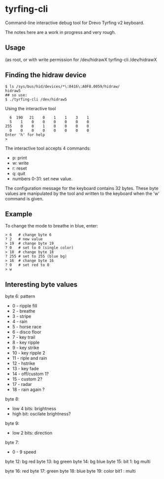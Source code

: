 
tyrfing-cli
===========

Command-line interactive debug tool for Drevo Tyrfing v2 keyboard.

The notes here are a work in progress and very rough.

Usage
-----

(as root, or with write permission for /dev/hidrawX
tyrfing-cli /dev/hidrawX

Finding the hidraw device
-------------------------

```
$ ls /sys/bus/hid/devices/*\:0416\:A0F8.0059/hidraw/
hidraw5
## so use:
$ ./tyrfing-cli /dev/hidraw5
```

Using the interactive tool

```
  6  190   21    0    1    1    3    1  
  5    1    0    0    0    0    0    0  
255    0    0    1    0    0    0    0  
  0    0    0    0    0    0    0    0
Enter 'h' for help
>
```

The interactive tool accepts 4 commands:

* p: print
* w: write
* r: reset
* q: quit
* numbers 0-31: set new value.

The configuration message for the keyboard contains 32 bytes.  These
byte values are manipulated by the tool and written to the keyboard when
the 'w' command is given.

Example
-------

To change the mode to breathe in blue, enter:

```
> 6   # change byte 6
? 2   # new value
> 19  # change byte 19
? 0   # set to 0 (single color)
> 18  # change byte 18 
? 255 # set to 255 (blue bg)
> 16  # change byte 16
? 0   # set red to 0
> w
```

Interesting byte values
-----------------------

byte 6: pattern
*    0 - ripple fill
*    2 - breathe
*    3 - stripe
*    4 - rain
*    5 - horse race
*    6 - disco floor
*    7 - key trail
*    8 - key ripple
*    9 - key strike
*    10 - key ripple 2
*    11 - riple and rain
*    12 - hstrike
*    13 - key fade
*    14 - off/custom 1?
*    15 - custom 2?
*    17 - radar
*    18 - rain again ?

byte 8:
*	low 4 bits: brightness
*	high bit: oscilate brightness?

byte 9:
*	low 2 bits: direction
	
byte 7:
*	0 - 9 speed

byte 12: bg red
byte 13: bg green
byte 14: bg blue
byte 15: bit 1: bg multi

byte 16: red
byte 17: green
byte 18: blue
byte 19: color
    bit1 : multi



